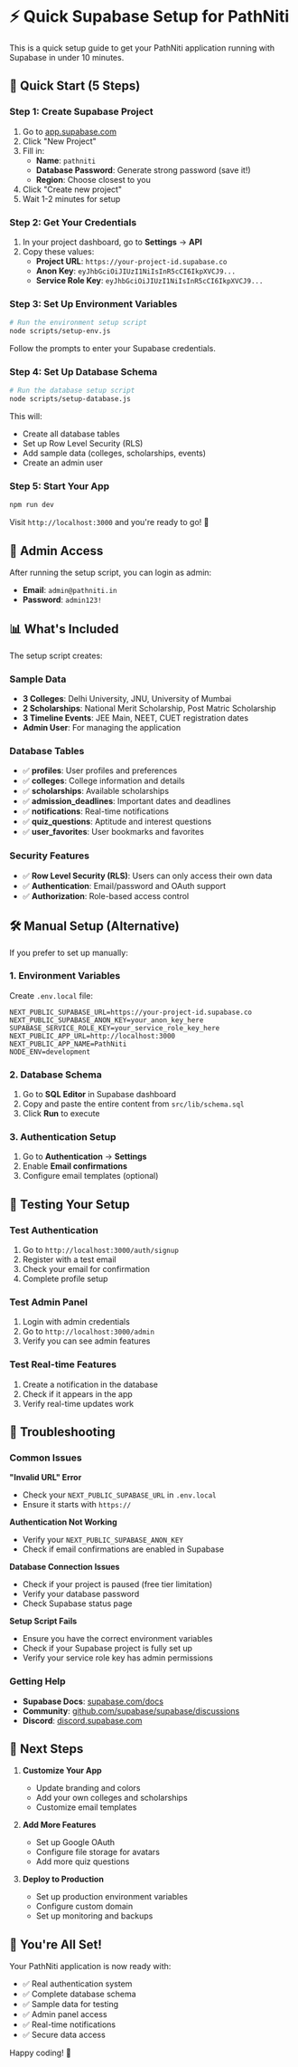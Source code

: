 # ⚡ Quick Supabase Setup for PathNiti

This is a quick setup guide to get your PathNiti application running with Supabase in under 10 minutes.

## 🚀 Quick Start (5 Steps)

### Step 1: Create Supabase Project
1. Go to [app.supabase.com](https://app.supabase.com)
2. Click "New Project"
3. Fill in:
   - **Name**: `pathniti`
   - **Database Password**: Generate strong password (save it!)
   - **Region**: Choose closest to you
4. Click "Create new project"
5. Wait 1-2 minutes for setup

### Step 2: Get Your Credentials
1. In your project dashboard, go to **Settings** → **API**
2. Copy these values:
   - **Project URL**: `https://your-project-id.supabase.co`
   - **Anon Key**: `eyJhbGciOiJIUzI1NiIsInR5cCI6IkpXVCJ9...`
   - **Service Role Key**: `eyJhbGciOiJIUzI1NiIsInR5cCI6IkpXVCJ9...`

### Step 3: Set Up Environment Variables
```bash
# Run the environment setup script
node scripts/setup-env.js
```
Follow the prompts to enter your Supabase credentials.

### Step 4: Set Up Database Schema
```bash
# Run the database setup script
node scripts/setup-database.js
```
This will:
- Create all database tables
- Set up Row Level Security (RLS)
- Add sample data (colleges, scholarships, events)
- Create an admin user

### Step 5: Start Your App
```bash
npm run dev
```
Visit `http://localhost:3000` and you're ready to go! 🎉

## 🔐 Admin Access

After running the setup script, you can login as admin:
- **Email**: `admin@pathniti.in`
- **Password**: `admin123!`

## 📊 What's Included

The setup script creates:

### Sample Data
- **3 Colleges**: Delhi University, JNU, University of Mumbai
- **2 Scholarships**: National Merit Scholarship, Post Matric Scholarship
- **3 Timeline Events**: JEE Main, NEET, CUET registration dates
- **Admin User**: For managing the application

### Database Tables
- ✅ **profiles**: User profiles and preferences
- ✅ **colleges**: College information and details
- ✅ **scholarships**: Available scholarships
- ✅ **admission_deadlines**: Important dates and deadlines
- ✅ **notifications**: Real-time notifications
- ✅ **quiz_questions**: Aptitude and interest questions
- ✅ **user_favorites**: User bookmarks and favorites

### Security Features
- ✅ **Row Level Security (RLS)**: Users can only access their own data
- ✅ **Authentication**: Email/password and OAuth support
- ✅ **Authorization**: Role-based access control

## 🛠️ Manual Setup (Alternative)

If you prefer to set up manually:

### 1. Environment Variables
Create `.env.local` file:
```env
NEXT_PUBLIC_SUPABASE_URL=https://your-project-id.supabase.co
NEXT_PUBLIC_SUPABASE_ANON_KEY=your_anon_key_here
SUPABASE_SERVICE_ROLE_KEY=your_service_role_key_here
NEXT_PUBLIC_APP_URL=http://localhost:3000
NEXT_PUBLIC_APP_NAME=PathNiti
NODE_ENV=development
```

### 2. Database Schema
1. Go to **SQL Editor** in Supabase dashboard
2. Copy and paste the entire content from `src/lib/schema.sql`
3. Click **Run** to execute

### 3. Authentication Setup
1. Go to **Authentication** → **Settings**
2. Enable **Email confirmations**
3. Configure email templates (optional)

## 🧪 Testing Your Setup

### Test Authentication
1. Go to `http://localhost:3000/auth/signup`
2. Register with a test email
3. Check your email for confirmation
4. Complete profile setup

### Test Admin Panel
1. Login with admin credentials
2. Go to `http://localhost:3000/admin`
3. Verify you can see admin features

### Test Real-time Features
1. Create a notification in the database
2. Check if it appears in the app
3. Verify real-time updates work

## 🚨 Troubleshooting

### Common Issues

**"Invalid URL" Error**
- Check your `NEXT_PUBLIC_SUPABASE_URL` in `.env.local`
- Ensure it starts with `https://`

**Authentication Not Working**
- Verify your `NEXT_PUBLIC_SUPABASE_ANON_KEY`
- Check if email confirmations are enabled in Supabase

**Database Connection Issues**
- Check if your project is paused (free tier limitation)
- Verify your database password
- Check Supabase status page

**Setup Script Fails**
- Ensure you have the correct environment variables
- Check if your Supabase project is fully set up
- Verify your service role key has admin permissions

### Getting Help
- **Supabase Docs**: [supabase.com/docs](https://supabase.com/docs)
- **Community**: [github.com/supabase/supabase/discussions](https://github.com/supabase/supabase/discussions)
- **Discord**: [discord.supabase.com](https://discord.supabase.com)

## 🎯 Next Steps

1. **Customize Your App**
   - Update branding and colors
   - Add your own colleges and scholarships
   - Customize email templates

2. **Add More Features**
   - Set up Google OAuth
   - Configure file storage for avatars
   - Add more quiz questions

3. **Deploy to Production**
   - Set up production environment variables
   - Configure custom domain
   - Set up monitoring and backups

## 🎉 You're All Set!

Your PathNiti application is now ready with:
- ✅ Real authentication system
- ✅ Complete database schema
- ✅ Sample data for testing
- ✅ Admin panel access
- ✅ Real-time notifications
- ✅ Secure data access

Happy coding! 🚀
